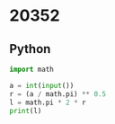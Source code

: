 # 20352

## Python

```python
import math

a = int(input())
r = (a / math.pi) ** 0.5
l = math.pi * 2 * r
print(l)
```
